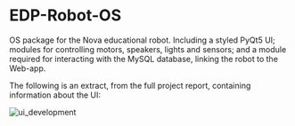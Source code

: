# EDP-Robot-OS
 OS package for the Nova educational robot. Including a styled PyQt5 UI; modules for controlling motors, speakers, lights and sensors; and a module required for interacting with the MySQL database, linking the robot to the Web-app. 

The following is an extract, from the full project report, containing information about the UI:

![ui_development](./ui_development.jpg)
